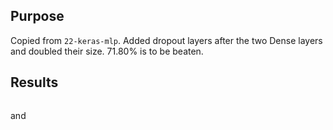 ## Purpose

Copied from `22-keras-mlp`. Added dropout layers after the two Dense layers and doubled their size.
71.80% is to be beaten.

## Results


```

```

and

```

```
